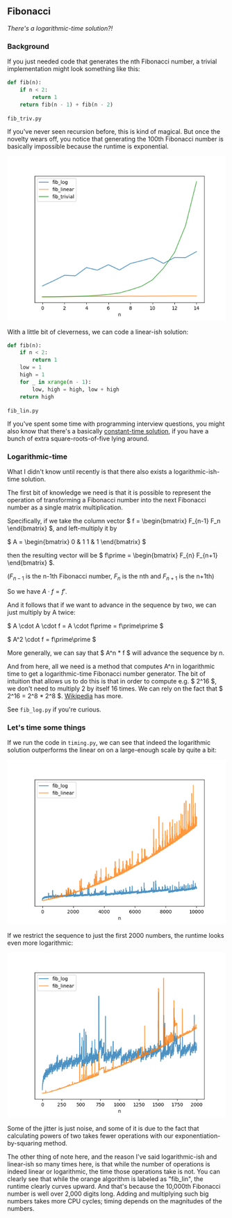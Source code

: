 Fibonacci
---------

_There's a logarithmic-time solution?!_


### Background

If you just needed code that generates the nth Fibonacci number, a trivial
implementation might look something like this:

```python
def fib(n):
    if n < 2:
        return 1
    return fib(n - 1) + fib(n - 2)
```
`fib_triv.py`

If you've never seen recursion before, this is kind of magical.  But once the
novelty wears off, you notice that generating the 100th Fibonacci number is
basically impossible because the runtime is exponential.

![exponential runtime graph](plot_trivial_timing.png)

With a little bit of cleverness, we can code a linear-ish solution:

```python
def fib(n):
    if n < 2:
        return 1
    low = 1
    high = 1
    for _ in xrange(n - 1):
        low, high = high, low + high
    return high
```
`fib_lin.py`

If you've spent some time with programming interview questions, you might also
know that there's a basically [constant-time solution](https://en.wikipedia.org/wiki/Fibonacci_number#Closed-form_expression),
if you have a bunch of extra square-roots-of-five lying around.


### Logarithmic-time

What I didn't know until recently is that there also exists a
logarithmic-ish-time solution.

The first bit of knowledge we need is that it is possible to represent the
operation of transforming a Fibonacci number into the next Fibonacci number
as a single matrix multiplication.

Specifically, if we take the column vector
$ f = \begin{bmatrix}
    F_{n-1} F_n
   \end{bmatrix}
$, and left-multiply it by

$
A = \begin{bmatrix}
    0 & 1
    1 & 1
\end{bmatrix}
$

then the resulting vector will be
$ f\prime = \begin{bmatrix}
    F_{n} F_{n+1}
   \end{bmatrix}
$.

($F_{n-1}$ is the n-1th Fibonacci number, $F_n$ is the nth and $F_{n+1}$ is the
n+1th)

So we have $A \cdot f = f\prime$.

And it follows that if we want to advance in the sequence by two, we can just
multiply by A twice:

$ A \cdot A \cdot f = A \cdot f\prime = f\prime\prime $

$ A^2 \cdot f = f\prime\prime $

More generally, we can say that $ A^n * f $ will advance the sequence by n.

And from here, all we need is a method that computes A^n in logarithmic time to
get a logarithmic-time Fibonacci number generator.  The bit of intuition that
allows us to do this is that in order to compute e.g. $ 2^16 $, we don't need
to multiply 2 by itself 16 times.  We can rely on the fact that $ 2^16 = 2^8 *
2^8 $.
[Wikipedia](https://en.wikipedia.org/wiki/Exponentiation_by_squaring) has more.

See `fib_log.py` if you're curious.


### Let's time some things

If we run the code in `timing.py`, we can see that indeed the logarithmic
solution outperforms the linear on on a large-enough scale by quite a bit:

![exponential runtime graph](plot_linear_log_10k.png)


If we restrict the sequence to just the first 2000 numbers, the runtime looks
even more logarithmic:

![exponential runtime graph](plot_linear_log_2k.png)

Some of the jitter is just noise, and some of it is due to the fact that
calculating powers of two takes fewer operations with our
exponentiation-by-squaring method.

The other thing of note here, and the reason I've said logarithmic-ish and
linear-ish so many times here, is that while the number of operations is indeed
linear or logarithmic, the time those operations take is not.  You can clearly
see that while the orange algorithm is labeled as "fib_lin", the runtime
clearly curves upward.  And that's because the 10,000th Fibonacci number is
well over 2,000 digits long.  Adding and multiplying such big numbers takes
more CPU cycles; timing depends on the magnitudes of the numbers.
